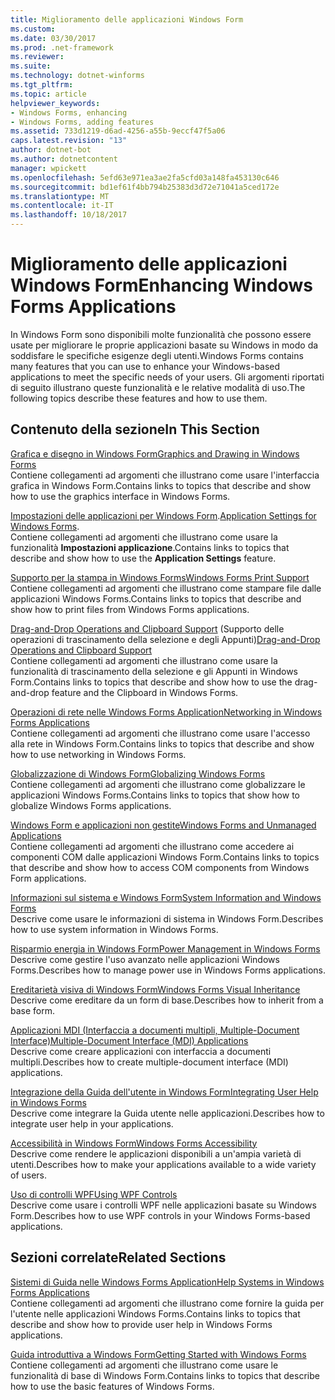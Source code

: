 ```yaml
---
title: Miglioramento delle applicazioni Windows Form
ms.custom: 
ms.date: 03/30/2017
ms.prod: .net-framework
ms.reviewer: 
ms.suite: 
ms.technology: dotnet-winforms
ms.tgt_pltfrm: 
ms.topic: article
helpviewer_keywords:
- Windows Forms, enhancing
- Windows Forms, adding features
ms.assetid: 733d1219-d6ad-4256-a55b-9eccf47f5a06
caps.latest.revision: "13"
author: dotnet-bot
ms.author: dotnetcontent
manager: wpickett
ms.openlocfilehash: 5efd63e971ea3ae2fa5cfd03a148fa453130c646
ms.sourcegitcommit: bd1ef61f4bb794b25383d3d72e71041a5ced172e
ms.translationtype: MT
ms.contentlocale: it-IT
ms.lasthandoff: 10/18/2017
---
```

# <a name="enhancing-windows-forms-applications"></a><span data-ttu-id="9d2a2-102">Miglioramento delle applicazioni Windows Form</span><span class="sxs-lookup"><span data-stu-id="9d2a2-102">Enhancing Windows Forms Applications</span></span>
<span data-ttu-id="9d2a2-103">In Windows Form sono disponibili molte funzionalità che possono essere usate per migliorare le proprie applicazioni basate su Windows in modo da soddisfare le specifiche esigenze degli utenti.</span><span class="sxs-lookup"><span data-stu-id="9d2a2-103">Windows Forms contains many features that you can use to enhance your Windows-based applications to meet the specific needs of your users.</span></span> <span data-ttu-id="9d2a2-104">Gli argomenti riportati di seguito illustrano queste funzionalità e le relative modalità di uso.</span><span class="sxs-lookup"><span data-stu-id="9d2a2-104">The following topics describe these features and how to use them.</span></span>  
  
## <a name="in-this-section"></a><span data-ttu-id="9d2a2-105">Contenuto della sezione</span><span class="sxs-lookup"><span data-stu-id="9d2a2-105">In This Section</span></span>  
 [<span data-ttu-id="9d2a2-106">Grafica e disegno in Windows Form</span><span class="sxs-lookup"><span data-stu-id="9d2a2-106">Graphics and Drawing in Windows Forms</span></span>](../../../../docs/framework/winforms/advanced/graphics-and-drawing-in-windows-forms.md)  
 <span data-ttu-id="9d2a2-107">Contiene collegamenti ad argomenti che illustrano come usare l'interfaccia grafica in Windows Form.</span><span class="sxs-lookup"><span data-stu-id="9d2a2-107">Contains links to topics that describe and show how to use the graphics interface in Windows Forms.</span></span>  
  
 <span data-ttu-id="9d2a2-108">[Impostazioni delle applicazioni per Windows Form](../../../../docs/framework/winforms/advanced/application-settings-for-windows-forms.md).</span><span class="sxs-lookup"><span data-stu-id="9d2a2-108">[Application Settings for Windows Forms](../../../../docs/framework/winforms/advanced/application-settings-for-windows-forms.md).</span></span>  
 <span data-ttu-id="9d2a2-109">Contiene collegamenti ad argomenti che illustrano come usare la funzionalità **Impostazioni applicazione**.</span><span class="sxs-lookup"><span data-stu-id="9d2a2-109">Contains links to topics that describe and show how to use the **Application Settings** feature.</span></span>  
  
 [<span data-ttu-id="9d2a2-110">Supporto per la stampa in Windows Forms</span><span class="sxs-lookup"><span data-stu-id="9d2a2-110">Windows Forms Print Support</span></span>](../../../../docs/framework/winforms/advanced/windows-forms-print-support.md)  
 <span data-ttu-id="9d2a2-111">Contiene collegamenti ad argomenti che illustrano come stampare file dalle applicazioni Windows Forms.</span><span class="sxs-lookup"><span data-stu-id="9d2a2-111">Contains links to topics that describe and show how to print files from Windows Forms applications.</span></span>  
  
 <span data-ttu-id="9d2a2-112">[Drag-and-Drop Operations and Clipboard Support](../../../../docs/framework/winforms/advanced/drag-and-drop-operations-and-clipboard-support.md) (Supporto delle operazioni di trascinamento della selezione e degli Appunti)</span><span class="sxs-lookup"><span data-stu-id="9d2a2-112">[Drag-and-Drop Operations and Clipboard Support](../../../../docs/framework/winforms/advanced/drag-and-drop-operations-and-clipboard-support.md)</span></span>  
 <span data-ttu-id="9d2a2-113">Contiene collegamenti ad argomenti che illustrano come usare la funzionalità di trascinamento della selezione e gli Appunti in Windows Form.</span><span class="sxs-lookup"><span data-stu-id="9d2a2-113">Contains links to topics that describe and show how to use the drag-and-drop feature and the Clipboard in Windows Forms.</span></span>  
  
 [<span data-ttu-id="9d2a2-114">Operazioni di rete nelle Windows Forms Application</span><span class="sxs-lookup"><span data-stu-id="9d2a2-114">Networking in Windows Forms Applications</span></span>](../../../../docs/framework/winforms/advanced/networking-in-windows-forms-applications.md)  
 <span data-ttu-id="9d2a2-115">Contiene collegamenti ad argomenti che illustrano come usare l'accesso alla rete in Windows Form.</span><span class="sxs-lookup"><span data-stu-id="9d2a2-115">Contains links to topics that describe and show how to use networking in Windows Forms.</span></span>  
  
 [<span data-ttu-id="9d2a2-116">Globalizzazione di Windows Form</span><span class="sxs-lookup"><span data-stu-id="9d2a2-116">Globalizing Windows Forms</span></span>](../../../../docs/framework/winforms/advanced/globalizing-windows-forms.md)  
 <span data-ttu-id="9d2a2-117">Contiene collegamenti ad argomenti che illustrano come globalizzare le applicazioni Windows Forms.</span><span class="sxs-lookup"><span data-stu-id="9d2a2-117">Contains links to topics that show how to globalize Windows Forms applications.</span></span>  
  
 [<span data-ttu-id="9d2a2-118">Windows Form e applicazioni non gestite</span><span class="sxs-lookup"><span data-stu-id="9d2a2-118">Windows Forms and Unmanaged Applications</span></span>](../../../../docs/framework/winforms/advanced/windows-forms-and-unmanaged-applications.md)  
 <span data-ttu-id="9d2a2-119">Contiene collegamenti ad argomenti che illustrano come accedere ai componenti COM dalle applicazioni Windows Form.</span><span class="sxs-lookup"><span data-stu-id="9d2a2-119">Contains links to topics that describe and show how to access COM components from Windows Form applications.</span></span>  
  
 [<span data-ttu-id="9d2a2-120">Informazioni sul sistema e Windows Form</span><span class="sxs-lookup"><span data-stu-id="9d2a2-120">System Information and Windows Forms</span></span>](../../../../docs/framework/winforms/advanced/system-information-and-windows-forms.md)  
 <span data-ttu-id="9d2a2-121">Descrive come usare le informazioni di sistema in Windows Form.</span><span class="sxs-lookup"><span data-stu-id="9d2a2-121">Describes how to use system information in Windows Forms.</span></span>  
  
 [<span data-ttu-id="9d2a2-122">Risparmio energia in Windows Form</span><span class="sxs-lookup"><span data-stu-id="9d2a2-122">Power Management in Windows Forms</span></span>](../../../../docs/framework/winforms/advanced/power-management-in-windows-forms.md)  
 <span data-ttu-id="9d2a2-123">Descrive come gestire l'uso avanzato nelle applicazioni Windows Forms.</span><span class="sxs-lookup"><span data-stu-id="9d2a2-123">Describes how to manage power use in Windows Forms applications.</span></span>  
  
 [<span data-ttu-id="9d2a2-124">Ereditarietà visiva di Windows Form</span><span class="sxs-lookup"><span data-stu-id="9d2a2-124">Windows Forms Visual Inheritance</span></span>](../../../../docs/framework/winforms/advanced/windows-forms-visual-inheritance.md)  
 <span data-ttu-id="9d2a2-125">Descrive come ereditare da un form di base.</span><span class="sxs-lookup"><span data-stu-id="9d2a2-125">Describes how to inherit from a base form.</span></span>  
  
 [<span data-ttu-id="9d2a2-126">Applicazioni MDI (Interfaccia a documenti multipli, Multiple-Document Interface)</span><span class="sxs-lookup"><span data-stu-id="9d2a2-126">Multiple-Document Interface (MDI) Applications</span></span>](../../../../docs/framework/winforms/advanced/multiple-document-interface-mdi-applications.md)  
 <span data-ttu-id="9d2a2-127">Descrive come creare applicazioni con interfaccia a documenti multipli.</span><span class="sxs-lookup"><span data-stu-id="9d2a2-127">Describes how to create multiple-document interface (MDI) applications.</span></span>  
  
 [<span data-ttu-id="9d2a2-128">Integrazione della Guida dell'utente in Windows Form</span><span class="sxs-lookup"><span data-stu-id="9d2a2-128">Integrating User Help in Windows Forms</span></span>](../../../../docs/framework/winforms/advanced/integrating-user-help-in-windows-forms.md)  
 <span data-ttu-id="9d2a2-129">Descrive come integrare la Guida utente nelle applicazioni.</span><span class="sxs-lookup"><span data-stu-id="9d2a2-129">Describes how to integrate user help in your applications.</span></span>  
  
 [<span data-ttu-id="9d2a2-130">Accessibilità in Windows Form</span><span class="sxs-lookup"><span data-stu-id="9d2a2-130">Windows Forms Accessibility</span></span>](../../../../docs/framework/winforms/advanced/windows-forms-accessibility.md)  
 <span data-ttu-id="9d2a2-131">Descrive come rendere le applicazioni disponibili a un'ampia varietà di utenti.</span><span class="sxs-lookup"><span data-stu-id="9d2a2-131">Describes how to make your applications available to a wide variety of users.</span></span>  
  
 [<span data-ttu-id="9d2a2-132">Uso di controlli WPF</span><span class="sxs-lookup"><span data-stu-id="9d2a2-132">Using WPF Controls</span></span>](../../../../docs/framework/winforms/advanced/using-wpf-controls.md)  
 <span data-ttu-id="9d2a2-133">Descrive come usare i controlli WPF nelle applicazioni basate su Windows Form.</span><span class="sxs-lookup"><span data-stu-id="9d2a2-133">Describes how to use WPF controls in your Windows Forms-based applications.</span></span>  
  
## <a name="related-sections"></a><span data-ttu-id="9d2a2-134">Sezioni correlate</span><span class="sxs-lookup"><span data-stu-id="9d2a2-134">Related Sections</span></span>  
 [<span data-ttu-id="9d2a2-135">Sistemi di Guida nelle Windows Forms Application</span><span class="sxs-lookup"><span data-stu-id="9d2a2-135">Help Systems in Windows Forms Applications</span></span>](../../../../docs/framework/winforms/advanced/help-systems-in-windows-forms-applications.md)  
 <span data-ttu-id="9d2a2-136">Contiene collegamenti ad argomenti che illustrano come fornire la guida per l'utente nelle applicazioni Windows Forms.</span><span class="sxs-lookup"><span data-stu-id="9d2a2-136">Contains links to topics that describe and show how to provide user help in Windows Forms applications.</span></span>  
  
 [<span data-ttu-id="9d2a2-137">Guida introduttiva a Windows Form</span><span class="sxs-lookup"><span data-stu-id="9d2a2-137">Getting Started with Windows Forms</span></span>](../../../../docs/framework/winforms/getting-started-with-windows-forms.md)  
 <span data-ttu-id="9d2a2-138">Contiene collegamenti ad argomenti che illustrano come usare le funzionalità di base di Windows Form.</span><span class="sxs-lookup"><span data-stu-id="9d2a2-138">Contains links to topics that describe how to use the basic features of Windows Forms.</span></span>
